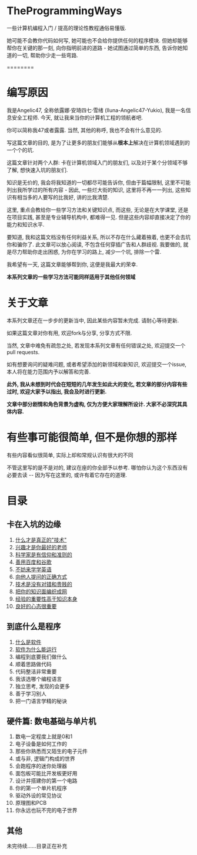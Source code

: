 # TheProgrammingWays

一些计算机编程入门 / 提高的理论性教程通俗易懂版.

她可能不会教你代码如何写, 她可能也不会给你提供任何的程序模块. 但她却能够帮你在关键的那一刻, 向你指明前进的道路 - 她试图通过简单的东西, 告诉你她知道的一切, 帮助你少走一些弯路.

========
# 编写原因

我是Angelic47, 全称依露娜·安琦四七·雪绪 (Iluna-Angelic47-Yukio), 我是一名信息安全工程师. 今天, 就让我来当你的计算机工程的领航者吧.

你可以简称我47或者露露. 当然, 其他的称呼, 我也不会有什么意见的.

写这篇文章的目的, 是为了让更多的朋友们能够从**根本上**解决在计算机领域遇到的一个个的坑. 

这篇文章针对两个人群: 卡在计算机领域入门的朋友们, 以及对于某个分领域不够了解, 想快速入坑的朋友们.

知识是无价的, 我会将我知道的一切都尽可能告诉你, 但由于篇幅限制, 这里不可能列出我所学过的所有内容 - 因此, 一些烂大街的知识, 这里将不再一一列出, 这些知识有相当多的人要写的比我好, 讲的比我清楚.

这里, 重点会教给你一些学习方法和关键知识点, 而这些, 无论是在大学课堂, 还是在项目实践, 甚至是专业辅导机构中, 都难得一见. 但是这些内容却直接决定了你的能力和知识水平.

要知道, 我和这篇文档没有任何利益关系, 所以不存在什么藏着掖着, 也更不会去坑你和骗你了. 此文章可以放心阅读, 不包含任何穿插广告和人群歧视. 我要做的, 就是尽力帮助你走出困惑, 为你在学习的路上, 减少一个坑, 排除一个雷.

我希望有一天, 这篇文章能够帮到你, 这便是我最大的荣幸.

**本系列文章的一些学习方法可能同样适用于其他任何领域**


# 关于文章
本系列文章还在一步步的更新当中, 因此某些内容暂未完成. 请耐心等待更新.

如果这篇文章对你有用, 欢迎fork与分享, 分享方式不限.

当然, 文章中难免有疏忽之处, 若发现本系列文章有任何错误之处, 欢迎提交一个pull requests.

如有想要询问的疑难问题, 或者希望添加的新领域和新知识, 欢迎提交一个issue, 本人将在能力范围内予以解答和完善.

**此外, 我从未想到时代会在短短的几年发生如此大的变化, 若文章的部分内容有些过时, 欢迎大家予以指出, 我会及时进行更新.**

**文章中部分剧情和角色背景为虚构, 仅为方便大家理解所设计. 大家不必深究其具体内容.**


# 有些事可能很简单, 但不是你想的那样
有些内容看似很简单, 实际上却和常规认识有很大的不同

不管这里写的是不是对的, 建议在座的你全部予以参考. 哪怕你认为这个东西没有必要去读 -- 因为写在这里的, 或许有着它存在的道理.

# 目录
## 卡在入坑的边缘
  1. [什么才是真正的"技术"](1/1_whatIsTechnology.md)
  2. [兴趣才是你最好的老师](1/2_interestAsYourBestTeacher.md)
  3. [科学家是有信仰和准则的](1/3_scientistLaws.md)
  4. [善用百度和谷歌](1/4_searchEngine.md)
  5. [不妨来学学英语](1/5_tryLearnEnglish.md)
  6. [向他人提问的正确方式](1/6_theArtOfAsking.md)
  7. [技术是没有对错和贵贱的](1/7_technologyItSelf.md)
  8. [把你的知识面编织成网](1/8_knowledge.md)
  9. [经验的重要性高于知识本身](1/9_experience.md)
  10. [良好的心态很重要](1/10_keepAGoodState.md)
## 到底什么是程序
  1. [什么是软件](2/1_whatIsSoftware.md)
  2. [软件为什么能运行](2/2_howSoftwareExecute.md)
  3. 编程到底要我们做什么
  4. 顺着思路做代码
  5. 代码整洁非常重要
  6. 我该选哪个编程语言
  7. 独立思考, 发现的会更多
  8. 善于学习别人
  9. 把一门语言学精的秘诀
## 硬件篇: 数电基础与单片机
  1. 数电一定程度上就是0和1
  2. 电子设备是如何工作的
  3. 那些你熟悉而又陌生的电子元件
  4. 或与非, 逻辑门构成的世界
  5. 会跑程序的迷你处理器
  6. 面包板可能比开发板更好用
  7. 设计并搭建你的第一个电路
  8. 你的第一个单片机程序
  9. 驱动外设的常见协议
  10. 原理图和PCB
  11. 你永远也玩不完的电子世界
## 其他
  未完待续……目录正在补充
